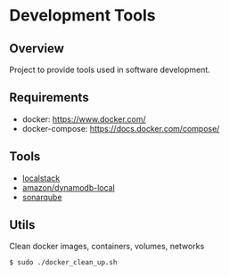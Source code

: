 # Development Tools

## Overview
Project to provide tools used in software development.

## Requirements
- docker: https://www.docker.com/
- docker-compose: https://docs.docker.com/compose/

## Tools
- [localstack](/localstack)
- [amazon/dynamodb-local](/dynamodb)
- [sonarqube](/sonarqube)

## Utils

Clean docker images, containers, volumes, networks

`$ sudo ./docker_clean_up.sh`